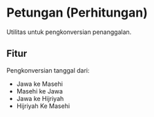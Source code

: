 # Petungan (Perhitungan)

Utilitas untuk pengkonversian penanggalan.

## Fitur

Pengkonversian tanggal dari:

- Jawa ke Masehi
- Masehi ke Jawa
- Jawa ke Hijriyah
- Hijriyah Ke Masehi


